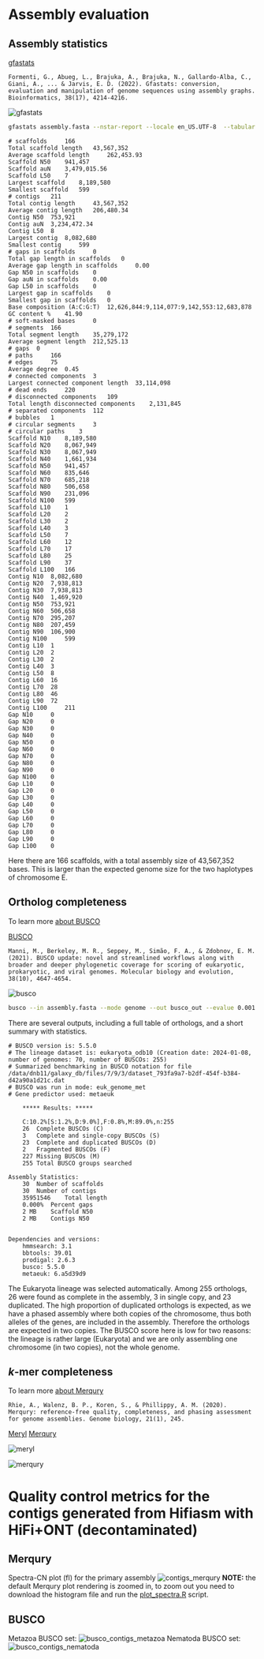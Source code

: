 # Assembly evaluation

## Assembly statistics

[gfastats](https://github.com/vgl-hub/gfastats)

```
Formenti, G., Abueg, L., Brajuka, A., Brajuka, N., Gallardo-Alba, C., Giani, A., ... & Jarvis, E. D. (2022). Gfastats: conversion, evaluation and manipulation of genome sequences using assembly graphs. Bioinformatics, 38(17), 4214-4216.
```

![gfastats](s3_pic/gfastats.png)

```sh
gfastats assembly.fasta --nstar-report --locale en_US.UTF-8  --tabular 
```

```
# scaffolds 	166
Total scaffold length 	43,567,352
Average scaffold length 	262,453.93
Scaffold N50 	941,457
Scaffold auN 	3,479,015.56
Scaffold L50 	7
Largest scaffold 	8,189,580
Smallest scaffold 	599
# contigs 	211
Total contig length 	43,567,352
Average contig length 	206,480.34
Contig N50 	753,921
Contig auN 	3,234,472.34
Contig L50 	8
Largest contig 	8,082,680
Smallest contig 	599
# gaps in scaffolds 	0
Total gap length in scaffolds 	0
Average gap length in scaffolds 	0.00
Gap N50 in scaffolds 	0
Gap auN in scaffolds 	0.00
Gap L50 in scaffolds 	0
Largest gap in scaffolds 	0
Smallest gap in scaffolds 	0
Base composition (A:C:G:T) 	12,626,844:9,114,077:9,142,553:12,683,878
GC content % 	41.90
# soft-masked bases 	0
# segments 	166
Total segment length 	35,279,172
Average segment length 	212,525.13
# gaps 	0
# paths 	166
# edges 	75
Average degree 	0.45
# connected components 	3
Largest connected component length 	33,114,098
# dead ends 	220
# disconnected components 	109
Total length disconnected components 	2,131,845
# separated components 	112
# bubbles 	1
# circular segments 	3
# circular paths 	3
Scaffold N10 	8,189,580
Scaffold N20 	8,067,949
Scaffold N30 	8,067,949
Scaffold N40 	1,661,934
Scaffold N50 	941,457
Scaffold N60 	835,646
Scaffold N70 	685,218
Scaffold N80 	506,658
Scaffold N90 	231,096
Scaffold N100 	599
Scaffold L10 	1
Scaffold L20 	2
Scaffold L30 	2
Scaffold L40 	3
Scaffold L50 	7
Scaffold L60 	12
Scaffold L70 	17
Scaffold L80 	25
Scaffold L90 	37
Scaffold L100 	166
Contig N10 	8,082,680
Contig N20 	7,938,813
Contig N30 	7,938,813
Contig N40 	1,469,920
Contig N50 	753,921
Contig N60 	506,658
Contig N70 	295,207
Contig N80 	207,459
Contig N90 	106,900
Contig N100 	599
Contig L10 	1
Contig L20 	2
Contig L30 	2
Contig L40 	3
Contig L50 	8
Contig L60 	16
Contig L70 	28
Contig L80 	46
Contig L90 	72
Contig L100 	211
Gap N10 	0
Gap N20 	0
Gap N30 	0
Gap N40 	0
Gap N50 	0
Gap N60 	0
Gap N70 	0
Gap N80 	0
Gap N90 	0
Gap N100 	0
Gap L10 	0
Gap L20 	0
Gap L30 	0
Gap L40 	0
Gap L50 	0
Gap L60 	0
Gap L70 	0
Gap L80 	0
Gap L90 	0
Gap L100 	0 
```

Here there are 166 scaffolds, with a total assembly size of 43,567,352 bases. This is larger than the expected genome size for the two haplotypes of chromosome E.

## Ortholog completeness

To learn more [about BUSCO](https://www.youtube.com/watch?v=Q0T4DLGFSNQ&t=3s)

[BUSCO](https://busco.ezlab.org/)

```
Manni, M., Berkeley, M. R., Seppey, M., Simão, F. A., & Zdobnov, E. M. (2021). BUSCO update: novel and streamlined workflows along with broader and deeper phylogenetic coverage for scoring of eukaryotic, prokaryotic, and viral genomes. Molecular biology and evolution, 38(10), 4647-4654.
```

![busco](s3_pic/busco.png)

```sh
busco --in assembly.fasta --mode genome --out busco_out --evalue 0.001 --limit 3 --contig_break 10 --auto-lineage
```

There are several outputs, including a full table of orthologs, and a short summary with statistics.

```
# BUSCO version is: 5.5.0 
# The lineage dataset is: eukaryota_odb10 (Creation date: 2024-01-08, number of genomes: 70, number of BUSCOs: 255)
# Summarized benchmarking in BUSCO notation for file /data/dnb11/galaxy_db/files/7/9/3/dataset_793fa9a7-b2df-454f-b384-d42a90a1d21c.dat
# BUSCO was run in mode: euk_genome_met
# Gene predictor used: metaeuk

	***** Results: *****

	C:10.2%[S:1.2%,D:9.0%],F:0.8%,M:89.0%,n:255	   
	26	Complete BUSCOs (C)			   
	3	Complete and single-copy BUSCOs (S)	   
	23	Complete and duplicated BUSCOs (D)	   
	2	Fragmented BUSCOs (F)			   
	227	Missing BUSCOs (M)			   
	255	Total BUSCO groups searched		   

Assembly Statistics:
	30	Number of scaffolds
	30	Number of contigs
	35951546	Total length
	0.000%	Percent gaps
	2 MB	Scaffold N50
	2 MB	Contigs N50


Dependencies and versions:
	hmmsearch: 3.1
	bbtools: 39.01
	prodigal: 2.6.3
	busco: 5.5.0
	metaeuk: 6.a5d39d9
```

The Eukaryota lineage was selected automatically. Among 255 orthologs, 26 were found as complete in the assembly, 3 in single copy, and 23 duplicated. The high proportion of duplicated orthologs is expected, as we have a phased assembly where both copies of the chromosome, thus both alleles of the genes, are included in the assembly. Therefore the orthologs are expected in two copies. The BUSCO score here is low for two reasons: the lineage is rather large (Eukaryota) and we are only assembling one chromosome (in two copies), not the whole genome. 

## *k*-mer completeness

To learn more [about Merqury](https://www.youtube.com/watch?v=F2wsXEnMP0U)

```
Rhie, A., Walenz, B. P., Koren, S., & Phillippy, A. M. (2020). Merqury: reference-free quality, completeness, and phasing assessment for genome assemblies. Genome biology, 21(1), 245.
```

[Meryl](https://github.com/marbl/meryl)
[Merqury](https://github.com/marbl/merqury)

![meryl](s3_pic/meryl.png)

![merqury](s3_pic/merqury.png)

# Quality control metrics for the contigs generated from Hifiasm with HiFi+ONT (decontaminated)

## Merqury
Spectra-CN plot (fl) for the primary assembly
![contigs_merqury](s3_pic/contigs_merqury.png)
**NOTE:** the default Merqury plot rendering is zoomed in, to zoom out you need to download the histogram file and run the [plot_spectra.R](https://github.com/marbl/merqury/blob/master/plot/plot_spectra_cn.R) script.

## BUSCO
Metazoa BUSCO set:
![busco_contigs_metazoa](s3_pic/busco_contigs_metazoa.png)
Nematoda BUSCO set:
![busco_contigs_nematoda](s3_pic/busco_contigs_nematoda.png)
